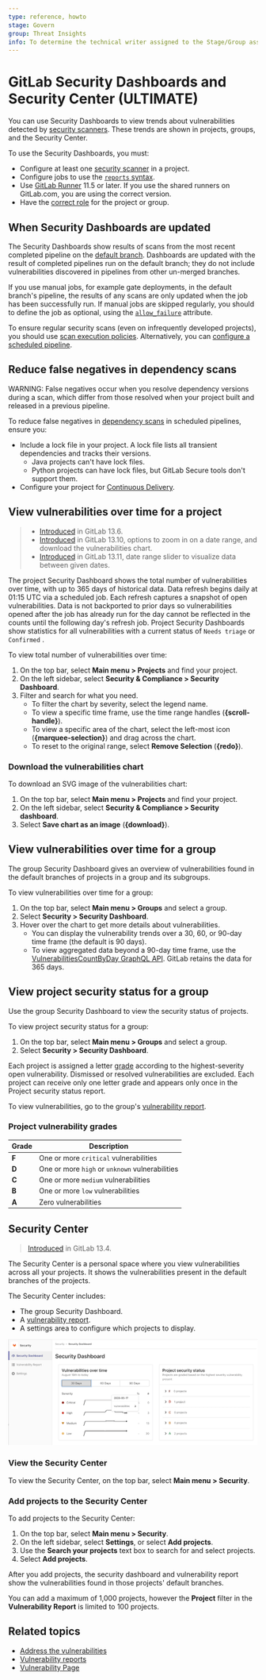 ```yaml
---
type: reference, howto
stage: Govern
group: Threat Insights
info: To determine the technical writer assigned to the Stage/Group associated with this page, see https://about.gitlab.com/handbook/product/ux/technical-writing/#assignments
---
```


# GitLab Security Dashboards and Security Center **(ULTIMATE)**

You can use Security Dashboards to view trends about vulnerabilities
detected by [security scanners](../index.md#application-coverage).
These trends are shown in projects, groups, and the Security Center.

To use the Security Dashboards, you must:

- Configure at least one [security scanner](../index.md#application-coverage) in a project.
- Configure jobs to use the [`reports` syntax](../../../ci/yaml/index.md#artifactsreports).
- Use [GitLab Runner](https://docs.gitlab.com/runner/) 11.5 or later. If you use the
  shared runners on GitLab.com, you are using the correct version.
- Have the [correct role](../../permissions.md) for the project or group.

## When Security Dashboards are updated

The Security Dashboards show results of scans from the most recent completed pipeline on the
[default branch](../../project/repository/branches/default.md).
Dashboards are updated with the result of completed pipelines run on the default branch; they do not include vulnerabilities discovered in pipelines from other un-merged branches.

If you use manual jobs, for example gate deployments, in the default branch's pipeline,
the results of any scans are only updated when the job has been successfully run.
If manual jobs are skipped regularly, you should to define the job as optional,
using the [`allow_failure`](../../../ci/jobs/job_control.md#types-of-manual-jobs) attribute.

To ensure regular security scans (even on infrequently developed projects),
you should use [scan execution policies](../../../user/application_security/policies/scan-execution-policies.md).
Alternatively, you can
[configure a scheduled pipeline](../../../ci/pipelines/schedules.md).

## Reduce false negatives in dependency scans

WARNING:
False negatives occur when you resolve dependency versions during a scan, which differ from those
resolved when your project built and released in a previous pipeline.

To reduce false negatives in [dependency scans](../../../user/application_security/dependency_scanning/index.md) in scheduled pipelines, ensure you:

- Include a lock file in your project. A lock file lists all transient dependencies and tracks their versions.
  - Java projects can't have lock files.
  - Python projects can have lock files, but GitLab Secure tools don't support them.
- Configure your project for [Continuous Delivery](../../../ci/introduction/index.md).

## View vulnerabilities over time for a project

> - [Introduced](https://gitlab.com/gitlab-org/gitlab/-/issues/235558) in GitLab 13.6.
> - [Introduced](https://gitlab.com/gitlab-org/gitlab/-/issues/285476) in GitLab 13.10, options to zoom in on a date range, and download the vulnerabilities chart.
> - [Introduced](https://gitlab.com/gitlab-org/gitlab/-/issues/285477) in GitLab 13.11, date range slider to visualize data between given dates.

The project Security Dashboard shows the total number of vulnerabilities
over time, with up to 365 days of historical data. Data refresh begins daily at 01:15 UTC via a scheduled job.
Each refresh captures a snapshot of open vulnerabilities. Data is not backported to prior days
so vulnerabilities opened after the job has already run for the day cannot be reflected in the
counts until the following day's refresh job.
Project Security Dashboards show statistics for all vulnerabilities with a current status of `Needs triage` or `Confirmed` .

To view total number of vulnerabilities over time:

1. On the top bar, select **Main menu > Projects** and find your project.
1. On the left sidebar, select **Security & Compliance > Security Dashboard**.
1. Filter and search for what you need.
   - To filter the chart by severity, select the legend name.
   - To view a specific time frame, use the time range handles (**{scroll-handle}**).
   - To view a specific area of the chart, select the left-most icon (**{marquee-selection}**) and drag
     across the chart.
   - To reset to the original range, select **Remove Selection** (**{redo}**).

### Download the vulnerabilities chart

To download an SVG image of the vulnerabilities chart:

1. On the top bar, select **Main menu > Projects** and find your project.
1. On the left sidebar, select **Security & Compliance > Security dashboard**.
1. Select **Save chart as an image** (**{download}**).

## View vulnerabilities over time for a group

The group Security Dashboard gives an overview of vulnerabilities found in the default
branches of projects in a group and its subgroups.

To view vulnerabilities over time for a group:

1. On the top bar, select **Main menu > Groups** and select a group.
1. Select **Security > Security Dashboard**.
1. Hover over the chart to get more details about vulnerabilities.
   - You can display the vulnerability trends over a 30, 60, or 90-day time frame (the default is 90 days).
   - To view aggregated data beyond a 90-day time frame, use the
     [VulnerabilitiesCountByDay GraphQL API](../../../api/graphql/reference/index.md#vulnerabilitiescountbyday).
     GitLab retains the data for 365 days.

## View project security status for a group

Use the group Security Dashboard to view the security status of projects.

To view project security status for a group:

1. On the top bar, select **Main menu > Groups** and select a group.
1. Select **Security > Security Dashboard**.

Each project is assigned a letter [grade](#project-vulnerability-grades) according to the highest-severity open vulnerability.
Dismissed or resolved vulnerabilities are excluded. Each project can receive only one letter grade and appears only once
in the Project security status report.

To view vulnerabilities, go to the group's [vulnerability report](../vulnerability_report/index.md).

### Project vulnerability grades

| Grade | Description |
| --- | --- |
| **F** | One or more `critical` vulnerabilities |
| **D** | One or more `high` or `unknown` vulnerabilities |
| **C** | One or more `medium` vulnerabilities |
| **B** | One or more `low` vulnerabilities |
| **A** | Zero vulnerabilities |

## Security Center

> [Introduced](https://gitlab.com/groups/gitlab-org/-/epics/3426) in GitLab 13.4.

The Security Center is a personal space where you view vulnerabilities across all your projects. It
shows the vulnerabilities present in the default branches of the projects.

The Security Center includes:

- The group Security Dashboard.
- A [vulnerability report](../vulnerability_report/index.md).
- A settings area to configure which projects to display.

![Security Center Dashboard with projects](img/security_center_dashboard_v13_4.png)

### View the Security Center

To view the Security Center, on the top bar, select **Main menu > Security**.

### Add projects to the Security Center

To add projects to the Security Center:

1. On the top bar, select **Main menu > Security**.
1. On the left sidebar, select **Settings**, or select **Add projects**.
1. Use the **Search your projects** text box to search for and select projects.
1. Select **Add projects**.

After you add projects, the security dashboard and vulnerability report show the vulnerabilities
found in those projects' default branches.

You can add a maximum of 1,000 projects, however the **Project** filter in the **Vulnerability
Report** is limited to 100 projects.

<!-- ## Troubleshooting

Include any troubleshooting steps that you can foresee. If you know beforehand what issues
one might have when setting this up, or when something is changed, or on upgrading, it's
important to describe those, too. Think of things that may go wrong and include them here.
This is important to minimize requests for support, and to avoid doc comments with
questions that you know someone might ask.

Each scenario can be a third-level heading, for example `### Getting error message X`.
If you have none to add when creating a doc, leave this section in place
but commented out to help encourage others to add to it in the future. -->

## Related topics

- [Address the vulnerabilities](../vulnerabilities/index.md)
- [Vulnerability reports](../vulnerability_report/index.md)
- [Vulnerability Page](../vulnerabilities/index.md)
